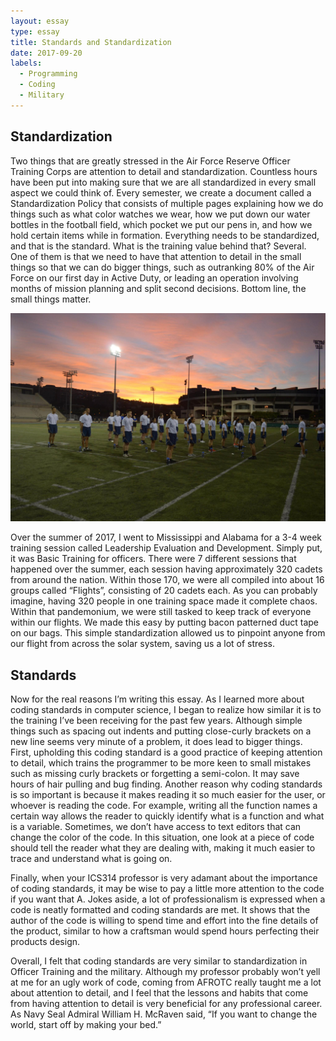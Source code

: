 ```yaml
---
layout: essay
type: essay
title: Standards and Standardization
date: 2017-09-20
labels:
  - Programming
  - Coding
  - Military
---
```


## Standardization

Two things that are greatly stressed in the Air Force Reserve Officer Training Corps are attention to detail and standardization. Countless hours have been put into making sure that we are all standardized in every small aspect we could think of. Every semester, we create a document called a Standardization Policy that consists of multiple pages explaining how we do things such as what color watches we wear, how we put down our water bottles in the football field, which pocket we put our pens in, and how we hold certain items while in formation. Everything needs to be standardized, and that is the standard. What is the training value behind that? Several. One of them is that we need to have that attention to detail in the small things so that we can do bigger things, such as outranking 80% of the Air Force on our first day in Active Duty, or leading an operation involving months of mission planning and split second decisions. Bottom line, the small things matter. 

<img class="ui large left floated image" src="../images/ROTC.jpg">

Over the summer of 2017, I went to Mississippi and Alabama for a 3-4 week training session called Leadership Evaluation and Development. Simply put, it was Basic Training for officers. There were 7 different sessions that happened over the summer, each session having approximately 320 cadets from around the nation. Within those 170, we were all compiled into about 16 groups called “Flights”, consisting of 20 cadets each. As you can probably imagine, having 320 people in one training space made it complete chaos. Within that pandemonium, we were still tasked to keep track of everyone within our flights. We made this easy by putting bacon patterned duct tape on our bags. This simple standardization allowed us to pinpoint anyone from our flight from across the solar system, saving us a lot of stress.

## Standards

Now for the real reasons I’m writing this essay. As I learned more about coding standards in computer science, I began to realize how similar it is to the training I’ve been receiving for the past few years. Although simple things such as spacing out indents and putting close-curly brackets on a new line seems very minute of a problem, it does lead to bigger things. First, upholding this coding standard is a good practice of keeping attention to detail, which trains the programmer to be more keen to small mistakes such as missing curly brackets or forgetting a semi-colon. It may save hours of hair pulling and bug finding. Another reason why coding standards is so important is because it makes reading it so much easier for the user, or whoever is reading the code. For example, writing all the function names a certain way allows the reader to quickly identify what is a function and what is a variable. Sometimes, we don’t have access to text editors that can change the color of the code. In this situation, one look at a piece of code should tell the reader what they are dealing with, making it much easier to trace and understand what is going on.

Finally, when your ICS314 professor is very adamant about the importance of coding standards, it may be wise to pay a little more attention to the code if you want that A. Jokes aside, a lot of professionalism is expressed when a code is neatly formatted and coding standards are met. It shows that the author of the code is willing to spend time and effort into the fine details of the product, similar to how a craftsman would spend hours perfecting their products design. 

Overall, I felt that coding standards are very similar to standardization in Officer Training and the military. Although my professor probably won’t yell at me for an ugly work of code, coming from AFROTC really taught me a lot about attention to detail, and I feel that the lessons and habits that come from having attention to detail is very beneficial for any professional career. As Navy Seal Admiral William H. McRaven said, “If you want to change the world, start off by making your bed.”






